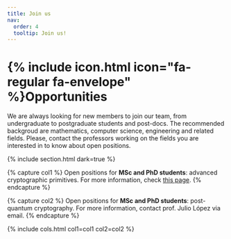```yaml
---
title: Join us
nav:
  order: 4
  tooltip: Join us!
---
```


# {% include icon.html icon="fa-regular fa-envelope" %}Opportunities

We are always looking for new members to join our team, from undergraduate to postgraduate students and post-docs. The recommended backgroud are mathematics, computer science, engineering and related fields.
Please, contact the professors working on the fields you are interested in to know about open positions.


{% include section.html dark=true %}

{% capture col1 %}
Open positions for **MSc and PhD students**: advanced cryptographic primitives. 
For more information, check [this page](https://hilder-vitor.github.io/open_positions.html).
{% endcapture %}

{% capture col2 %}
Open positions for **MSc and PhD students**: post-quantum cryptography.
For more information, contact prof. Julio López via email.
{% endcapture %}

{% include cols.html col1=col1 col2=col2 %}

